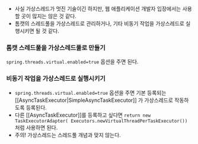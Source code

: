 - 사실 가상스레드가 멋진 기술이긴 하지만, 웹 애플리케이션 개발자 입장에서는 사용할 곳이 많지는 않은 것 같다.
- 톰캣의 스레드풀을 가상스레드로 관리하거나, 기타 비동기 작업을 가상스레드로 실행시키면 될 것 같다.
### 톰캣 스레드풀을 가상스레드풀로 만들기
`spring.threads.virtual.enabled=true` 옵션을 주면 된다.
### 비동기 작업을 가상스레드로 실행시키기
- `spring.threads.virtual.enabled=true` 옵션을 주면 기본 등록되는 [[AsyncTaskExecutor|SimpleAsyncTaskExecutor]] 가 가상스레드로 작동하도록 등록된다.
- 다른 [[AsyncTaskExecutor]]를 등록하고 싶다면 `return new TaskExecutorAdapter( Executors.newVirtualThreadPerTaskExecutor())` 처럼 사용하면 된다.
- 주의! 가상스레드는 스레드풀 개념과 맞지 않는다.
